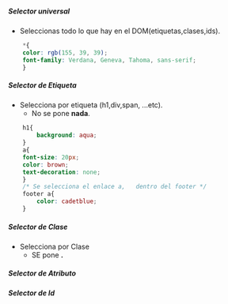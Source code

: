 ##### Selector universal

- Seleccionas todo lo que hay en el DOM(etiquetas,clases,ids). 
```css
    *{
    color: rgb(155, 39, 39);
    font-family: Verdana, Geneva, Tahoma, sans-serif;
    }
```    

##### Selector de Etiqueta

- Selecciona por etiqueta (h1,div,span, ...etc).
    - No se pone **nada**.     
```css
    h1{
        background: aqua;
    }
    a{
    font-size: 20px;
    color: brown;
    text-decoration: none;
    }
    /* Se selecciona el enlace a,   dentro del footer */
    footer a{
        color: cadetblue;
    }
```


##### Selector de Clase

- Selecciona por Clase
    - SE pone **.**



##### Selector de Atributo



##### Selector de Id